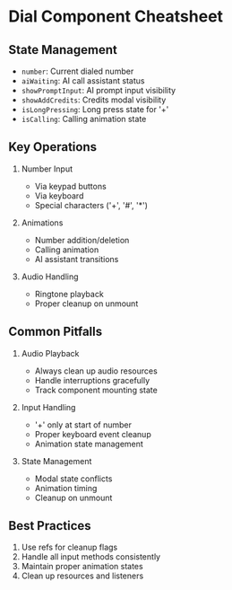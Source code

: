 # Dial Component Cheatsheet

## State Management
- `number`: Current dialed number
- `aiWaiting`: AI call assistant status
- `showPromptInput`: AI prompt input visibility
- `showAddCredits`: Credits modal visibility
- `isLongPressing`: Long press state for '+'
- `isCalling`: Calling animation state

## Key Operations
1. Number Input
   - Via keypad buttons
   - Via keyboard
   - Special characters ('+', '#', '*')

2. Animations
   - Number addition/deletion
   - Calling animation
   - AI assistant transitions

3. Audio Handling
   - Ringtone playback
   - Proper cleanup on unmount

## Common Pitfalls
1. Audio Playback
   - Always clean up audio resources
   - Handle interruptions gracefully
   - Track component mounting state

2. Input Handling
   - '+' only at start of number
   - Proper keyboard event cleanup
   - Animation state management

3. State Management
   - Modal state conflicts
   - Animation timing
   - Cleanup on unmount

## Best Practices
1. Use refs for cleanup flags
2. Handle all input methods consistently
3. Maintain proper animation states
4. Clean up resources and listeners